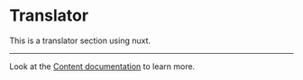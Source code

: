 # Translator

This is a translator section using nuxt.

---

Look at the [Content documentation](https://content.nuxtjs.org/) to learn more.
